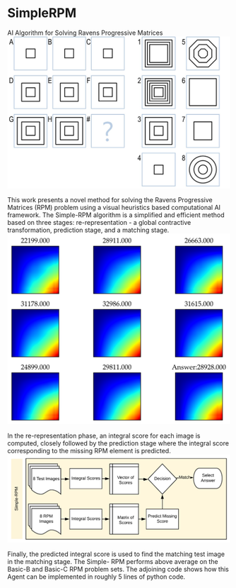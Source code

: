 # SimpleRPM
AI Algorithm for Solving Ravens Progressive Matrices  
![](rpm.jpg)
  
This work presents a novel method for solving the Ravens Progressive Matrices (RPM) problem using a visual
heuristics based computational AI framework. The Simple-RPM algorithm is a simplified and efficient method based on
three stages: re-representation - a global contractive transformation, prediction stage, and a matching stage.  
![](integral_images_scores.png)  
  
In the re-representation phase, an integral score for each image is computed, closely followed by the prediction stage where the
integral score corresponding to the missing RPM element is predicted.  
![](Simple-RPM.png)  
  
Finally, the predicted integral score is used to find the matching test image in the matching stage. The Simple-
RPM performs above average on the Basic-B and Basic-C RPM problem sets. The adjoining code shows how this Agent can be
implemented in roughly 5 lines of python code.  
